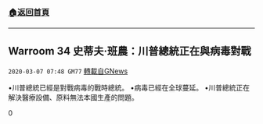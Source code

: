 ###  [:house:返回首頁](https://github.com/ourhimalayas/txt)
---

## Warroom 34 史蒂夫·班農：川普總統正在與病毒對戰
`2020-03-07 07:48 GM77` [轉載自GNews](https://gnews.org/zh-hant/132889/)

•川普總統已經是對戰病毒的戰時總統。
•病毒已經在全球蔓延。
•川普總統正在解決醫療設備、原料無法本國生產的問題。

0
